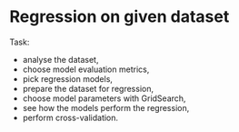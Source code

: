 # Regression on given dataset
Task:
* analyse the dataset, 
* choose model evaluation metrics, 
* pick regression models,
* prepare the dataset for regression,
* choose model parameters with GridSearch,
* see how the models perform the regression,
* perform cross-validation.

